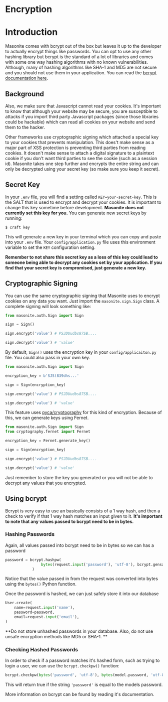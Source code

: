 # Encryption

# Introduction

Masonite comes with bcrypt out of the box but leaves it up to the developer to actually encrypt things like passwords. You can opt to use any other hashing library but bcrypt is the standard of a lot of libraries and comes with some one way hashing algorithms with no known vulnerabilities. Although, many of hashing algorithms like SHA-1 and MD5 are not secure and you should not use them in your application. You can read the [bcrypt documentation here](https://github.com/pyca/bcrypt).


## Background

Also, we make sure that Javascript cannot read your cookies. It's important to know that although your website may be secure, you are susceptible to attacks if you import third party Javascript packages (since those libraries could be hackable) which can read all cookies on your website and send them to the hacker.

Other frameworks use cryptographic signing which attached a special key to your cookies that prevents manipulation. This does't make sense as a major part of XSS protection is preventing third parties from reading cookies. It doesn't make sense to attach a digital signature to a plaintext cookie if you don't want third parties to see the cookie (such as a session id). Masonite takes one step further and encrypts the entire string and can only be decrypted using your secret key (so make sure you keep it secret).

## Secret Key

In your `.env` file, you will find a setting called `KEY=your-secret-key`. This is the SALT that is used to encrypt and decrypt your cookies. It is important to change this key sometime before development. **Masonite does not currently set this key for you.** You can generate new secret keys by running:

    $ craft key
    
This will generate a new key in your terminal which you can copy and paste into your `.env` file. Your `config/application.py` file uses this environment variable to set the `KEY` configuration setting.

**Remember to not share this secret key as a loss of this key could lead to someone being able to decrypt any cookies set by your application. If you find that your secret key is compromised, just generate a new key.**

## Cryptographic Signing

You can use the same cryptographic signing that Masonite uses to encrypt cookies on any data you want. Just import the `masonite.sign.Sign` class. A complete signing will look something like:

```python
from masonite.auth.Sign import Sign

sign = Sign()

sign.encrypt('value') # PSJDUudbs87SB....

sign.decrypt('value') # 'value'
```

By default, `Sign()` uses the encryption key in your `config/applicaiton.py` file. You could also pass in your own key.

```python
from masonite.auth.Sign import Sign

encryption_key = b'SJS(839dhs...'

sign = Sign(encryption_key)

sign.encrypt('value') # PSJDUudbs87SB....

sign.decrypt('value') # 'value'
```

This feature uses [pyca/cryptography](https://cryptography.io/en/latest/) for this kind of encryption. Because of this, we can generate keys using Fernet.

```python
from masonite.auth.Sign import Sign
from cryptography.fernet import Fernet

encryption_key = Fernet.generate_key()

sign = Sign(encryption_key)

sign.encrypt('value') # PSJDUudbs87SB....

sign.decrypt('value') # 'value'
```

Just remember to store the key you generated or you will not be able to decrypt any values that you encrypted.

## Using bcrypt

Bcrypt is very easy to use an basically consists of a 1 way hash, and then a check to verify if that 1 way hash matches an input given to it. **It's important to note that any values passed to bcrypt need to be in bytes.**

### Hashing Passwords

Again, all values passed into bcrypt need to be in bytes so we can has a password 

```py
password = bcrypt.hashpw(
                bytes(request.input('password'), 'utf-8'), bcrypt.gensalt()
            )
```

Notice that the value passed in from the request was converted into bytes using the `bytes()` Python function.

Once the password is hashed, we can just safely store it into our database

```py
User.create(
    name=request.input('name'),
    password=password,
    email=request.input('email'),
)
```

**Do not store unhashed passwords in your database. Also, do not use unsafe encryption methods like MD5 or SHA-1. **

### Checking Hashed Passwords

In order to check if a password matches it's hashed form, such as trying to login a user, we can use the `bcrypt.checkpw()` function:

```py
bcrypt.checkpw(bytes('password', 'utf-8'), bytes(model.password, 'utf-8'))
```

This will return true if the string `'password'` is equal to the models password.

More information on bcrypt can be found by reading it's documentation.